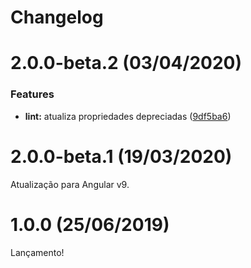 # Changelog

# 2.0.0-beta.2 (03/04/2020)

### Features

* **lint:** atualiza propriedades depreciadas ([9df5ba6](https://github.com/po-ui/po-tslint/commit/9df5ba6e0fc0fa707b0d0fb3939838518e73b621))

# 2.0.0-beta.1 (19/03/2020)

Atualização para Angular v9.

# 1.0.0 (25/06/2019)

Lançamento!